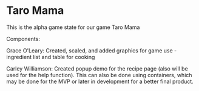 # Taro Mama
This is the alpha game state for our game Taro Mama

Components:

Grace O'Leary: Created, scaled, and added graphics for game use - ingredient list and table for cooking

Carley Williamson: Created popup demo for the recipe page (also will be used for the help function). This can also be done using containers, which may be done for the MVP or later in development for a better final product. 

